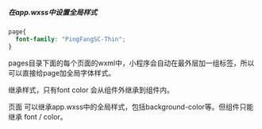 ##### 在app.wxss中设置全局样式

```css
page{
  font-family: "PingFangSC-Thin";
}
```

pages目录下面的每个页面的wxml中，小程序会自动在最外层加一组<page>标签，所以可以直接给page加全局字体样式。

继承样式，只有font  color 会从组件外继承到组件内。

页面 可以继承app.wxss中的全局样式，包括background-color等。但组件只能继承 font / color。




